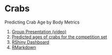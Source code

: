 # Crabs  
Predicting Crab Age by Body Metrics

1. [Group Presentation (video)](Chloe_Drew_Tracy_Crab.mp4)  
2. [Predicted ages of crabs for the competition set](Predictions.csv)
3. [RShiny Dashboard](https://dnunnally21.shinyapps.io/Crab_Final/)  
4. [RMarkdown](CrabsProjectChloeDrewTracyA_Final.rmd)

